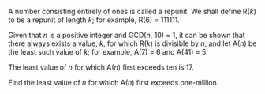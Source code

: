
<p>A number consisting entirely of ones is called a repunit. We shall define R(<i>k</i>) to be a repunit of length <i>k</i>; for example, R(6) = 111111.</p>
<p>Given that <i>n</i> is a positive integer and GCD(<i>n</i>, 10) = 1, it can be shown that there always exists a value, <i>k</i>, for which R(<i>k</i>) is divisible by <i>n</i>, and let A(<i>n</i>) be the least such value of <i>k</i>; for example, A(7) = 6 and A(41) = 5.</p>
<p>The least value of <i>n</i> for which A(<i>n</i>) first exceeds ten is 17.</p>
<p>Find the least value of <i>n</i> for which A(<i>n</i>) first exceeds one-million.</p>

